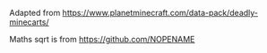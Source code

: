 Adapted from https://www.planetminecraft.com/data-pack/deadly-minecarts/

Maths sqrt is from https://github.com/NOPENAME
